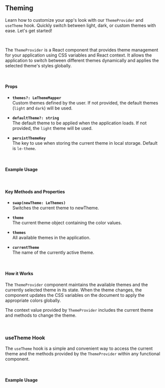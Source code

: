 ## Theming

Learn how to customize your app's look with our `ThemeProvider` and `useTheme` hook. Quickly switch between light, dark, or custom themes with ease. Let's get started!

<LeSourceWrapper>
<div><LeSourceButton label="ThemeProvider" url="https://github.com/hiimlex/leux/tree/main/src/providers/ThemeProvider"></LeSourceButton></div>
<div><LeSourceButton label="useTheme" url="https://github.com/hiimlex/leux/tree/main/src/hooks/useTheme"></LeSourceButton></div>
</LeSourceWrapper>

<br/>

The `ThemeProvider` is a React component that provides theme management for your application using CSS variables and React context. It allows the application to switch between different themes dynamically and applies the selected theme's styles globally.

<br/>

#### Props

- **`themes?: LeThemeMapper`**  
  Custom themes defined by the user. If not provided, the default themes (`light` and `dark`) will be used.

- **`defaultTheme?: string`**  
  The default theme to be applied when the application loads. If not provided, the `light` theme will be used.

- **`persistThemeKey`**  
  The key to use when storing the current theme in local storage. Default is `le-theme`.

<br/>

#### Example Usage

<div>
<ThemingUsage></ThemingUsage>
</div>

<br/>

#### Key Methods and Properties

- **`swap(newTheme: LeThemes)`**  
  Switches the current theme to newTheme.

- **`theme`**  
  The current theme object containing the color values.

- **`themes`**  
  All available themes in the application.

- **`currentTheme`**  
  The name of the currently active theme.

<br/>

#### How it Works

The `ThemeProvider` component maintains the available themes and the currently selected theme in its state.
When the theme changes, the component updates the CSS variables on the document to apply the appropriate colors globally.

The context value provided by `ThemeProvider` includes the current theme and methods to change the theme.

<br/>

### useTheme Hook

The `useTheme` hook is a simple and convenient way to access the current theme and the methods provided by the `ThemeProvider` within any functional component.

<br/>

#### Example Usage

<div>
<UseThemeUsage></UseThemeUsage>
</div>

<br />
